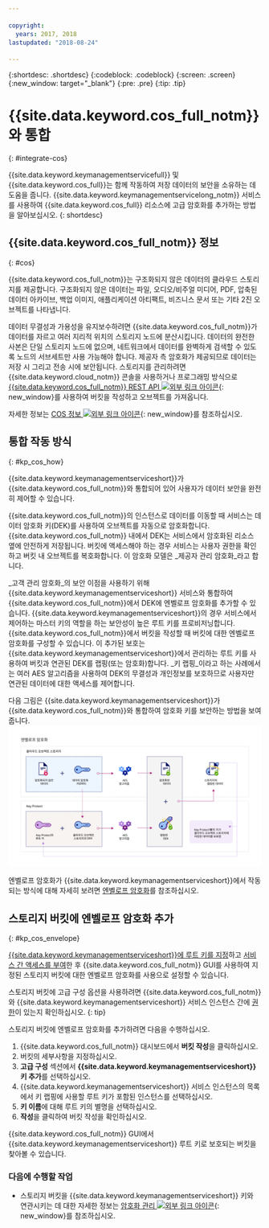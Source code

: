 ```yaml
---

copyright:
  years: 2017, 2018
lastupdated: "2018-08-24"

---
```


{:shortdesc: .shortdesc}
{:codeblock: .codeblock}
{:screen: .screen}
{:new_window: target="_blank"}
{:pre: .pre}
{:tip: .tip}

# {{site.data.keyword.cos_full_notm}}와 통합
{: #integrate-cos}

{{site.data.keyword.keymanagementservicefull}} 및 {{site.data.keyword.cos_full}}는 함께 작동하여 저장 데이터의 보안을 소유하는 데 도움을 줍니다. {{site.data.keyword.keymanagementservicelong_notm}} 서비스를 사용하여 {{site.data.keyword.cos_full}} 리소스에 고급 암호화를 추가하는 방법을 알아보십시오.
{: shortdesc}

## {{site.data.keyword.cos_full_notm}} 정보
{: #cos}

{{site.data.keyword.cos_full_notm}}는 구조화되지 않은 데이터의 클라우드 스토리지를 제공합니다. 구조화되지 않은 데이터는 파일, 오디오/비주얼 미디어, PDF, 압축된 데이터 아카이브, 백업 이미지, 애플리케이션 아티팩트, 비즈니스 문서 또는 기타 2진 오브젝트를 나타냅니다.  

데이터 무결성과 가용성을 유지보수하려면 {{site.data.keyword.cos_full_notm}}가 데이터를 자르고 여러 지리적 위치의 스토리지 노드에 분산시킵니다. 데이터의 완전한 사본은 단일 스토리지 노드에 없으며, 네트워크에서 데이터를 완벽하게 검색할 수 있도록 노드의 서브세트만 사용 가능해야 합니다. 제공자 측 암호화가 제공되므로 데이터는 저장 시 그리고 전송 시에 보안됩니다. 스토리지를 관리하려면 {{site.data.keyword.cloud_notm}} 콘솔을 사용하거나 프로그래밍 방식으로 [{{site.data.keyword.cos_full_notm}} REST API ![외부 링크 아이콘](../../../icons/launch-glyph.svg "외부 링크 아이콘")](/docs/services/cloud-object-storage/api-reference/about-compatibility-api.html){: new_window}를 사용하여 버킷을 작성하고 오브젝트를 가져옵니다.

자세한 정보는 [COS 정보 ![외부 링크 아이콘](../../../icons/launch-glyph.svg "외부 링크 아이콘")](/docs/services/cloud-object-storage/about-cos.html){: new_window}를 참조하십시오.

## 통합 작동 방식
{: #kp_cos_how}

{{site.data.keyword.keymanagementserviceshort}}가 {{site.data.keyword.cos_full_notm}}와 통합되어 있어 사용자가 데이터 보안을 완전히 제어할 수 있습니다.  

{{site.data.keyword.cos_full_notm}}의 인스턴스로 데이터를 이동할 때 서비스는 데이터 암호화 키(DEK)를 사용하여 오브젝트를 자동으로 암호화합니다. {{site.data.keyword.cos_full_notm}} 내에서 DEK는 서비스에서 암호화된 리소스 옆에 안전하게 저장됩니다. 버킷에 액세스해야 하는 경우 서비스는 사용자 권한을 확인하고 버킷 내 오브젝트를 복호화합니다. 이 암호화 모델은 _제공자 관리 암호화_라고 합니다.

_고객 관리 암호화_의 보안 이점을 사용하기 위해 {{site.data.keyword.keymanagementserviceshort}} 서비스와 통합하여 {{site.data.keyword.cos_full_notm}}에서 DEK에 엔벨로프 암호화를 추가할 수 있습니다. {{site.data.keyword.keymanagementserviceshort}}의 경우 서비스에서 제어하는 마스터 키의 역할을 하는 보안성이 높은 루트 키를 프로비저닝합니다. {{site.data.keyword.cos_full_notm}}에서 버킷을 작성할 때 버킷에 대한 엔벨로프 암호화를 구성할 수 있습니다. 이 추가된 보호는 {{site.data.keyword.keymanagementserviceshort}}에서 관리하는 루트 키를 사용하여 버킷과 연관된 DEK를 랩핑(또는 암호화)합니다. _키 랩핑_이라고 하는 사례에서는 여러 AES 알고리즘을 사용하여 DEK의 무결성과 개인정보를 보호하므로 사용자만 연관된 데이터에 대한 액세스를 제어합니다.

다음 그림은 {{site.data.keyword.keymanagementserviceshort}}가 {{site.data.keyword.cos_full_notm}}와 통합하여 암호화 키를 보안하는 방법을 보여줍니다.
![그림은 엔벨로프 암호화의 컨텍스트 보기를 보여줍니다.](../images/kp-cos-envelope_min.svg)

엔벨로프 암호화가 {{site.data.keyword.keymanagementserviceshort}}에서 작동되는 방식에 대해 자세히 보려면 [엔벨로프 암호화](/docs/services/key-protect/concepts/envelope-encryption.html)를 참조하십시오.

## 스토리지 버킷에 엔벨로프 암호화 추가
{: #kp_cos_envelope}

[{{site.data.keyword.keymanagementserviceshort}}에 루트 키를 지정](/docs/services/key-protect/create-root-keys.html)하고 [서비스 간 액세스를 부여](/docs/services/key-protect/integrations/integrate-services.html#grant-access)한 후 {{site.data.keyword.cos_full_notm}} GUI를 사용하여 지정된 스토리지 버킷에 대한 엔벨로프 암호화를 사용으로 설정할 수 있습니다.

 스토리지 버킷에 고급 구성 옵션을 사용하려면 {{site.data.keyword.cos_full_notm}}와 {{site.data.keyword.keymanagementserviceshort}} 서비스 인스턴스 간에 [권한](/docs/services/key-protect/integrations/integrate-services.html#grant-access)이 있는지 확인하십시오.
{: tip}

스토리지 버킷에 엔벨로프 암호화를 추가하려면 다음을 수행하십시오.

1. {{site.data.keyword.cos_full_notm}} 대시보드에서 **버킷 작성**을 클릭하십시오.
2. 버킷의 세부사항을 지정하십시오.
3. **고급 구성** 섹션에서 **{{site.data.keyword.keymanagementserviceshort}} 키 추가**를 선택하십시오.
4. {{site.data.keyword.keymanagementserviceshort}} 서비스 인스턴스의 목록에서 키 랩핑에 사용할 루트 키가 포함된 인스턴스를 선택하십시오.
5. **키 이름**에 대해 루트 키의 별명을 선택하십시오.
6. **작성**을 클릭하여 버킷 작성을 확인하십시오.

{{site.data.keyword.cos_full_notm}} GUI에서 {{site.data.keyword.keymanagementserviceshort}} 루트 키로 보호되는 버킷을 찾아볼 수 있습니다.

### 다음에 수행할 작업

- 스토리지 버킷을 {{site.data.keyword.keymanagementserviceshort}} 키와 연관시키는 데 대한 자세한 정보는 [암호화 관리 ![외부 링크 아이콘](../../../icons/launch-glyph.svg "외부 링크 아이콘")](/docs/services/cloud-object-storage/basics/encryption.html#manage-encryption){: new_window}를 참조하십시오. 
